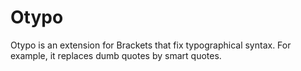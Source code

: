 # Otypo

Otypo is an extension for Brackets that fix typographical syntax. For example, it replaces dumb quotes by smart quotes.
